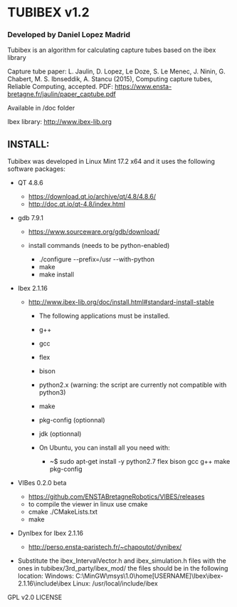 # TUBIBEX v1.2
### Developed by Daniel Lopez Madrid

Tubibex is an algorithm for calculating capture tubes based on the ibex library

Capture tube paper: L. Jaulin, D. Lopez, Le Doze, S. Le Menec, J. Ninin, G. Chabert, M. S. Ibnseddik, A. Stancu (2015), Computing capture tubes, Reliable Computing, accepted. PDF: https://www.ensta-bretagne.fr/jaulin/paper_captube.pdf

Available in /doc folder


Ibex library: 	http://www.ibex-lib.org


## INSTALL:
Tubibex was developed in Linux Mint 17.2 x64 and it uses the following software packages:
	
*  QT 4.8.6
    * https://download.qt.io/archive/qt/4.8/4.8.6/
	* http://doc.qt.io/qt-4.8/index.html

* gdb 7.9.1
    * https://www.sourceware.org/gdb/download/
		
    * install commands (needs to be python-enabled)
      * ./configure --prefix=/usr --with-python
      * make
      * make install

* Ibex 2.1.16
  * http://www.ibex-lib.org/doc/install.html#standard-install-stable

    * The following applications must be installed.

    * g++
    * gcc
    * flex
    * bison
    * python2.x (warning: the script are currently not compatible with python3)
    * make
    * pkg-config (optionnal)
    * jdk (optionnal)
    * On Ubuntu, you can install all you need with:
      * ~$ sudo apt-get install -y python2.7 flex bison gcc g++ make pkg-config


* VIBes 0.2.0 beta
  * https://github.com/ENSTABretagneRobotics/VIBES/releases
  * to compile the viewer in linux use cmake 
  * cmake ./CMakeLists.txt
  * make

* DynIbex for Ibex 2.1.16
    * http://perso.ensta-paristech.fr/~chapoutot/dynibex/


* Substitute the ibex_IntervalVector.h and ibex_simulation.h files with the ones in tubibex/3rd_party/ibex_mod/
the files should be in the following location:
Windows: C:\MinGW\msys\1.0\home\[USERNAME]\Ibex\ibex-2.1.16\include\ibex
Linux: /usr/local/include/ibex

GPL v2.0 LICENSE

